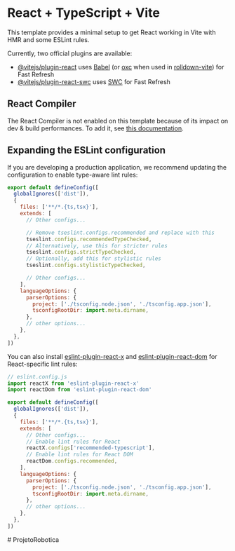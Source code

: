 # React + TypeScript + Vite

This template provides a minimal setup to get React working in Vite with HMR and some ESLint rules.

Currently, two official plugins are available:

- [@vitejs/plugin-react](https://github.com/vitejs/vite-plugin-react/blob/main/packages/plugin-react) uses [Babel](https://babeljs.io/) (or [oxc](https://oxc.rs) when used in [rolldown-vite](https://vite.dev/guide/rolldown)) for Fast Refresh
- [@vitejs/plugin-react-swc](https://github.com/vitejs/vite-plugin-react/blob/main/packages/plugin-react-swc) uses [SWC](https://swc.rs/) for Fast Refresh

## React Compiler

The React Compiler is not enabled on this template because of its impact on dev & build performances. To add it, see [this documentation](https://react.dev/learn/react-compiler/installation).

## Expanding the ESLint configuration

If you are developing a production application, we recommend updating the configuration to enable type-aware lint rules:

```js
export default defineConfig([
  globalIgnores(['dist']),
  {
    files: ['**/*.{ts,tsx}'],
    extends: [
      // Other configs...

      // Remove tseslint.configs.recommended and replace with this
      tseslint.configs.recommendedTypeChecked,
      // Alternatively, use this for stricter rules
      tseslint.configs.strictTypeChecked,
      // Optionally, add this for stylistic rules
      tseslint.configs.stylisticTypeChecked,

      // Other configs...
    ],
    languageOptions: {
      parserOptions: {
        project: ['./tsconfig.node.json', './tsconfig.app.json'],
        tsconfigRootDir: import.meta.dirname,
      },
      // other options...
    },
  },
])
```

You can also install [eslint-plugin-react-x](https://github.com/Rel1cx/eslint-react/tree/main/packages/plugins/eslint-plugin-react-x) and [eslint-plugin-react-dom](https://github.com/Rel1cx/eslint-react/tree/main/packages/plugins/eslint-plugin-react-dom) for React-specific lint rules:

```js
// eslint.config.js
import reactX from 'eslint-plugin-react-x'
import reactDom from 'eslint-plugin-react-dom'

export default defineConfig([
  globalIgnores(['dist']),
  {
    files: ['**/*.{ts,tsx}'],
    extends: [
      // Other configs...
      // Enable lint rules for React
      reactX.configs['recommended-typescript'],
      // Enable lint rules for React DOM
      reactDom.configs.recommended,
    ],
    languageOptions: {
      parserOptions: {
        project: ['./tsconfig.node.json', './tsconfig.app.json'],
        tsconfigRootDir: import.meta.dirname,
      },
      // other options...
    },
  },
])
```
#   P r o j e t o R o b o t i c a  
 